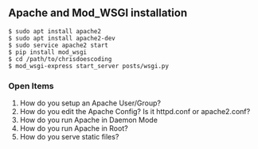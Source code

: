 ## Apache and Mod_WSGI installation

```
$ sudo apt install apache2
$ sudo apt install apache2-dev
$ sudo service apache2 start
$ pip install mod_wsgi
$ cd /path/to/chrisdoescoding
$ mod_wsgi-express start_server posts/wsgi.py
```


### Open Items
1. How do you setup an Apache User/Group?
1. How do you edit the Apache Config?  Is it httpd.conf or apache2.conf?
1. How do you run Apache in Daemon Mode
1. How do you run Apache in Root?
1. How do you serve static files?
